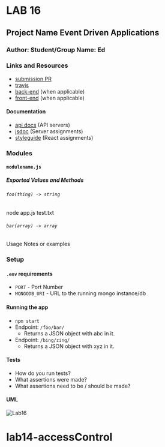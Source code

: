 # LAB 16

## Project Name  Event Driven Applications

### Author: Student/Group Name: Ed

### Links and Resources
* [submission PR](https://github.com/yourname-401-advanced-javascript/lab-16/pull/1)
* [travis](https://travis-ci.com/yourname-401-advanced-javascript/lab-16)
* [back-end]() (when applicable)
* [front-end](http://xyz.com) (when applicable)

#### Documentation
* [api docs](http://xyz.com) (API servers)
* [jsdoc](http://xyz.com) (Server assignments)
* [styleguide](http://xyz.com) (React assignments)

### Modules
#### `modulename.js`
##### Exported Values and Methods

###### `foo(thing) -> string`
node app.js test.txt

###### `bar(array) -> array`
Usage Notes or examples

### Setup
#### `.env` requirements
* `PORT` - Port Number
* `MONGODB_URI` - URL to the running mongo instance/db

#### Running the app
* `npm start`
* Endpoint: `/foo/bar/`
  * Returns a JSON object with abc in it.
* Endpoint: `/bing/zing/`
  * Returns a JSON object with xyz in it.
  
#### Tests
* How do you run tests?
* What assertions were made?
* What assertions need to be / should be made?

#### UML
![Lab16](https://raw.githubusercontent.com/yourname-401-advanced-javascript/lab-16/dev/assets/UMLlab16.JPG)
# lab14-accessControl

